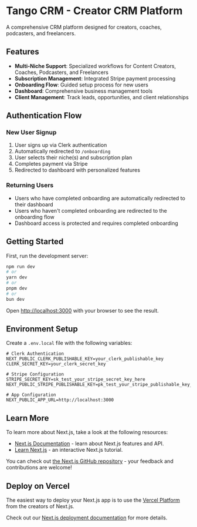 # Tango CRM - Creator CRM Platform

A comprehensive CRM platform designed for creators, coaches, podcasters, and freelancers.

<!-- Updated for test mode deployment -->

## Features

- **Multi-Niche Support**: Specialized workflows for Content Creators, Coaches, Podcasters, and Freelancers
- **Subscription Management**: Integrated Stripe payment processing
- **Onboarding Flow**: Guided setup process for new users
- **Dashboard**: Comprehensive business management tools
- **Client Management**: Track leads, opportunities, and client relationships

## Authentication Flow

### New User Signup
1. User signs up via Clerk authentication
2. Automatically redirected to `/onboarding`
3. User selects their niche(s) and subscription plan
4. Completes payment via Stripe
5. Redirected to dashboard with personalized features

### Returning Users
- Users who have completed onboarding are automatically redirected to their dashboard
- Users who haven't completed onboarding are redirected to the onboarding flow
- Dashboard access is protected and requires completed onboarding

## Getting Started

First, run the development server:

```bash
npm run dev
# or
yarn dev
# or
pnpm dev
# or
bun dev
```

Open [http://localhost:3000](http://localhost:3000) with your browser to see the result.

## Environment Setup

Create a `.env.local` file with the following variables:

```env
# Clerk Authentication
NEXT_PUBLIC_CLERK_PUBLISHABLE_KEY=your_clerk_publishable_key
CLERK_SECRET_KEY=your_clerk_secret_key

# Stripe Configuration
STRIPE_SECRET_KEY=sk_test_your_stripe_secret_key_here
NEXT_PUBLIC_STRIPE_PUBLISHABLE_KEY=pk_test_your_stripe_publishable_key_here

# App Configuration
NEXT_PUBLIC_APP_URL=http://localhost:3000
```

## Learn More

To learn more about Next.js, take a look at the following resources:

- [Next.js Documentation](https://nextjs.org/docs) - learn about Next.js features and API.
- [Learn Next.js](https://nextjs.org/learn) - an interactive Next.js tutorial.

You can check out [the Next.js GitHub repository](https://github.com/vercel/next.js) - your feedback and contributions are welcome!

## Deploy on Vercel

The easiest way to deploy your Next.js app is to use the [Vercel Platform](https://vercel.com/new?utm_medium=default-template&filter=next.js&utm_source=create-next-app&utm_campaign=create-next-app-readme) from the creators of Next.js.

Check out our [Next.js deployment documentation](https://nextjs.org/docs/app/building-your-application/deploying) for more details.
